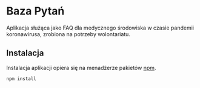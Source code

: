 # Baza Pytań
Aplikacja służąca jako FAQ dla medycznego środowiska w czasie pandemii koronawirusa, zrobiona na potrzeby wolontariatu.

## Instalacja
Instalacja aplikacji opiera się na menadżerze pakietów [npm](https://www.npmjs.com/).
```bash
npm install
```
